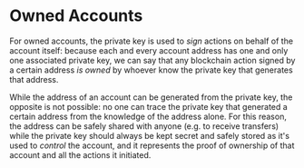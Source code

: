 # Owned Accounts

For owned accounts, the private key is used to _sign_ actions on behalf of the account itself: because each and every account address has one and only one associated private key, we can say that any blockchain action signed by a certain address _is owned_ by whoever know the private key that generates that address.

While the address of an account can be generated from the private key, the opposite is not possible: no one can trace the private key that generated a certain address from the knowledge of the address alone. For this reason, the address can be safely shared with anyone \(e.g. to receive transfers\) while the private key should always be kept secret and safely stored as it's used to _control_ the account, and it represents the proof of ownership of that account and all the actions it initiated.


